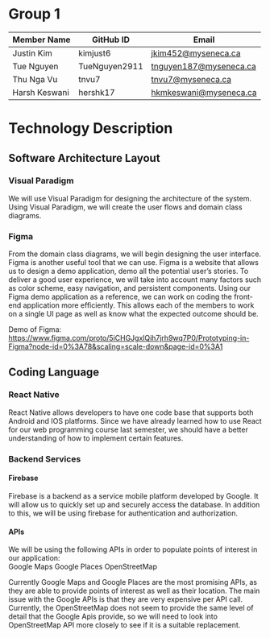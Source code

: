 # Group 1

|   Member Name  | GitHub ID |           Email               |
| ---------------| ---------------|-------------------------------|
| Justin Kim     | kimjust6	  |jkim452@myseneca.ca    	  |
| Tue Nguyen     | TueNguyen2911  |tnguyen187@myseneca.ca 	  |
| Thu Nga Vu	 | tnvu7	  |tnvu7@myseneca.ca   		  |
| Harsh Keswani  | hershk17	  |hkmkeswani@myseneca.ca 	  |



# Technology Description

## Software Architecture Layout

### Visual Paradigm

We will use Visual Paradigm for designing the architecture of the system. Using Visual Paradigm, we will create the user flows and domain class diagrams. 

### Figma

From the domain class diagrams, we will begin designing the user interface. Figma is another useful tool that we can use. Figma is a website that allows us to design a demo application, demo all the potential user’s stories. To deliver a good user experience, we will take into account many factors such as color scheme, easy navigation, and persistent components. Using our Figma demo application as a reference, we can work on coding the front-end application more efficiently.  This allows each of the members to work on a single UI page as well as know what the expected outcome should be.

Demo of Figma: https://www.figma.com/proto/5iCHGJgxlQih7jrh9wq7P0/Prototyping-in-Figma?node-id=0%3A78&scaling=scale-down&page-id=0%3A1

## Coding Language

### React Native

React Native allows developers to have one code base that supports both Android and IOS platforms. Since we have already learned how to use React for our web programming course last semester, we should have a better understanding of how to implement certain features. 

### Backend Services

#### Firebase

Firebase is a backend as a service mobile platform developed by Google.  It will allow us to quickly set up and securely access the database. In addition to this, we will be using firebase for authentication and authorization.  

#### APIs

We will be using the following APIs in order to populate points of interest in our application:  
Google Maps
Google Places
OpenStreetMap 

Currently Google Maps and Google Places are the most promising APIs, as they are able to provide points of interest as well as their location. The main issue with the Google APIs is that they are very expensive per API call. Currently, the OpenStreetMap does not seem to provide the same level of detail that the Google Apis provide, so we will need to look into OpenStreetMap API more closely to see if it is a suitable replacement. 
